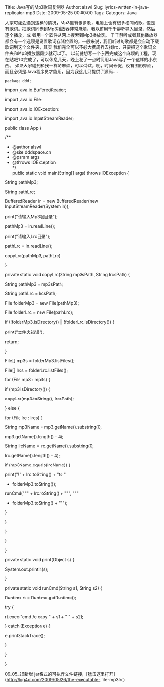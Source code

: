 Title: Java写的Mp3歌词复制器
Author: alswl
Slug: lyrics-written-in-java-replicator-mp3
Date: 2009-05-25 00:00:00
Tags: 
Category: Java

大家可能会遇到这样的情况，Mp3里有很多歌，电脑上也有很多相同的歌，但是有歌词。把歌词同步到Mp3播放器非常麻烦，我以前用千千静听导入目录，然后逐个播放，或
者用一个软件从网上搜索到Mp3播放器。 千千静听或者其他播放器都会有一个选项是设置歌词存储位置的，一般来说，我们听过的歌都是会自动下载歌词到这个文件夹，其实
我们完全可以不必大费周折去找lrc，只要把这个歌词文件夹和Mp3播放器同步就可以了。
以前就想写一个东西完成这个麻烦的工程，现在贴吧1.0完成了，可以休息几天，晚上花了一点时间用Java写了一个这样的小东西。
如果大家碰到和我一样的麻烦，可以试试。呃，时间仓促，没有图形界面，而且必须是Java程序员才能用，因为我这儿只提供了源码....

    
    package ddd;

import java.io.BufferedReader;

import java.io.File;

import java.io.IOException;

import java.io.InputStreamReader;

public class App {

/**

* @author alswl  
* @site dddspace.cn  
* @param args  
* @throws IOException  
*/  
public static void main(String[] args) throws IOException {

String pathMp3;

String pathLrc;

BufferedReader in = new BufferedReader(new InputStreamReader(System.in));

print("请输入Mp3根目录");

pathMp3 = in.readLine();

print("请输入Lrc目录");

pathLrc = in.readLine();

copyLrc(pathMp3, pathLrc);

}

private static void copyLrc(String mp3sPath, String lrcsPath) {

String pathMp3 = mp3sPath;

String pathLrc = lrcsPath;

File folderMp3 = new File(pathMp3);

File folderLrc = new File(pathLrc);

if (!folderMp3.isDirectory() || !folderLrc.isDirectory()) {

print("文件夹错误");

return;

}

File[] mp3s = folderMp3.listFiles();

File[] lrcs = folderLrc.listFiles();

for (File mp3 : mp3s) {

if (mp3.isDirectory()) {

copyLrc(mp3.toString(), lrcsPath);

} else {

for (File lrc : lrcs) {

String mp3Name = mp3.getName().substring(0,

mp3.getName().length() - 4);

String lrcName = lrc.getName().substring(0,

lrc.getName().length() - 4);

if (mp3Name.equals(lrcName)) {

print("!" + lrc.toString() + "to "

+ folderMp3.toString());

runCmd(""" + lrc.toString() + """, """

+ folderMp3.toString() + """);

}

}

}

}

}

private static void print(Object s) {

System.out.println(s);

}

private static void runCmd(String s1, String s2) {

Runtime rt = Runtime.getRuntime();

try {

rt.exec("cmd /c copy " + s1 + " " + s2);

} catch (Exception e) {

e.printStackTrace();

}

}

}

09_05_26新增 jar格式的可执行文件链接，[猛击这里打开](http://log4d.com/2009/05/26/the-executable-
file-mp3lrc)

